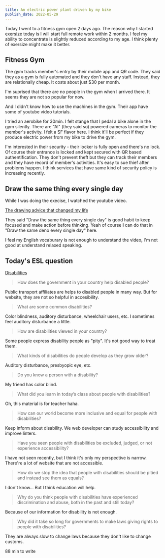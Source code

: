 ```yaml
---
title: An electric power plant driven by my bike
publish_date: 2022-05-29
---
```


Today I went to a fitness gym open 2 days ago. The reason why I started exersize today is I will start full remote work within 2 months. I feel my ability to concentrate is slightly reduced according to my age. I think plenty of exersize might make it better.

## Fitness Gym

The gym tracks member's entry by their mobile app and QR code. They said they as a gym is fully automated and they don't have any staff. Instead, they are relationally cheap. It costs about just $30 per month.

I'm suprised that there are no people in the gym when I arrived there. It seems they are not so popular for now.

And I didn't know how to use the machines in the gym. Their app have some of youtube video tutorials.

I tried an aerobike for 30min. I felt stange that I pedal a bike alone in the gym silently. There are "AI" (they said so) powered cameras to monitor the member's activity. I felt a SF flavor here. I think it'll be perfect if they produce electric power from my bike to drive the gym.

I'm interested in their security - their locker is fully open and there's no lock. Of course their entrance is locked and kept secured with QR based authentification. They don't prevent theft but they can track their members and they have record of member's activities. It's easy to sue thief after problems happen. I think services that have same kind of security policy is increasing recently.

## Draw the same thing every single day

While I was doing the execise, I watched the youtube video.

[The drawing advice that changed my life](https://www.youtube.com/watch?v=M6NsEDwHHiE)

They said "Draw the same thing every single day" is good habit to keep focused and make action before thinking. Yeah of course I can do that in "Draw the same deno every single day" here.

I feel my English vocaburary is not enough to understand the video, I'm not good at understand relaxed speaking.

## Today's ESL question

[Disabilities](https://www.eslconversationquestions.com/disabilities/)

> How does the government in your country help disabled people?

Public transport affiliates are helps to disabled people in many way. But for website, they are not so helpful in accesibility.

> What are some common disabilities?

Color blindness, auditory disturbance, wheelchair users, etc. I sometimes feel auditory disturbance a little.

> How are disabilities viewed in your country?

Some people express disability people as "pity". It's not good way to treat them.

> What kinds of disabilities do people develop as they grow older?

Auditory disturbance, presbyopic eye, etc.

> Do you know a person with a disability?

My friend has color blind.

> What did you learn in today’s class about people with disabilities?

Oh, this material is for teacher haha.

> How can our world become more inclusive and equal for people with disabilities?

Keep inform about disability. We web developer can study accessibility and improve linters.

> Have you seen people with disabilities be excluded, judged, or not experience accessibility?

I have not seen recently, but I think it's only my perspective is narrow. There're a lot of website that are not accessible.

> How do we stop the idea that people with disabilities should be pitied and instead see them as equals?

I don't know... But I think education will help.

> Why do you think people with disabilities have experienced discrimination and abuse, both in the past and still today?

Because of our information for disability is not enough.

> Why did it take so long for governments to make laws giving rights to people with disabilities?

They are always slow to change laws because they don't like to change customs.


88 min to write
